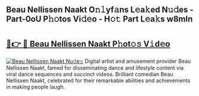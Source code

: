 ## Beau Nellissen Naakt O𝚗𝚕yf𝚊ns L𝚎a𝚔ed N𝚞𝚍es - Part-0oU P𝚑𝚘tos Vi𝚍𝚎o - H𝚘𝚝 Part L𝚎a𝚔s w8mIn

# <h2><a href="http://kfagbs.oniu.top/?m=Beau+Nellissen+Naakt">🔗👉 🔴 Beau Nellissen Naakt P𝚑ot𝚘𝚜 V𝚒d𝚎o</a></h2>

[![Beau Nellissen Naakt Nu𝚍e𝚜](https://i.imgur.com/0qMVB7G.gif)](http://kfagbs.oniu.top/?m=Beau+Nellissen+Naakt)
Digital artist and amusement provider Beau Nellissen Naakt, famed for disseminating dance and lifestyle content via viral dance sequences and succinct videos. Brilliant comedian Beau Nellissen Naakt, celebrated for their remarkable abilities and achievements in making people laugh.  
